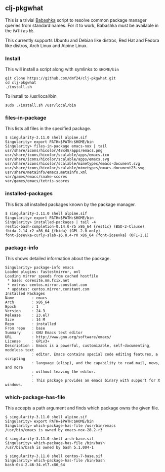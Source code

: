 ## clj-pkgwhat

This is a trivial [Babashka](https://babashka.org) script to resolve common package manager queries from standard names.  For it to work, Babashka must be available in the `PATH` as `bb`.

This currently supports Ubuntu and Debian like distros, Red Hat and Fedora like distros, Arch Linux and Alpine Linux.

### Install

This will install a script along with symlinks to `$HOME/bin`

```
git clone https://github.com/dmf24/clj-pkgwhat.git
cd clj-pkgwhat
./install.sh
```

To install to /usr/local/bin

```
sudo ./install.sh /usr/local/bin
```

### files-in-package

This lists all files in the specified package.

```
$ singularity-3.11.0 shell alpine.sif 
Singularity> export PATH=$PATH:$HOME/bin
Singularity> files-in-package emacs-nox | tail
usr/share/icons/hicolor/48x48/apps/emacs.png
usr/share/icons/hicolor/scalable/apps/emacs.ico
usr/share/icons/hicolor/scalable/apps/emacs.svg
usr/share/icons/hicolor/scalable/mimetypes/emacs-document.svg
usr/share/icons/hicolor/scalable/mimetypes/emacs-document23.svg
usr/share/metainfo/emacs.metainfo.xml
var/games/emacs/snake-scores
var/games/emacs/tetris-scores
```

### installed-packages

This lists all installed packages known by the package manager.

```
$ singularity-3.11.0 shell alpine.sif 
Singularity> export PATH=$PATH:$HOME/bin
Singularity> installed-packages | tail -4
restic-bash-completion-0.14.0-r5 x86_64 {restic} (BSD-2-Clause)
fbida-2.14-r2 x86_64 {fbida} (GPL-2.0-only)
font-iosevka-curly-slab-16.8.4-r0 x86_64 {font-iosevka} (OFL-1.1)
```

### package-info

This shows detailed information about the package.

```
Singularity> package-info emacs
Loaded plugins: fastestmirror, ovl
Loading mirror speeds from cached hostfile
 * base: coresite.mm.fcix.net
 * extras: centos.mirror.constant.com
 * updates: centos.mirror.constant.com
Installed Packages
Name        : emacs
Arch        : x86_64
Epoch       : 1
Version     : 24.3
Release     : 23.el7
Size        : 14 M
Repo        : installed
From repo   : base
Summary     : GNU Emacs text editor
URL         : http://www.gnu.org/software/emacs/
License     : GPLv3+
Description : Emacs is a powerful, customizable, self-documenting, modeless text
            : editor. Emacs contains special code editing features, a scripting
            : language (elisp), and the capability to read mail, news, and more
            : without leaving the editor.
            : 
            : This package provides an emacs binary with support for X windows.
```

### which-package-has-file

This accepts a path argument and finds which package owns the given file.

```
$ singularity-3.11.0 shell alpine.sif 
Singularity> export PATH=$PATH:$HOME/bin
Singularity> which-package-has-file /usr/bin/emacs
/usr/bin/emacs is owned by emacs-nox-28.2-r3
```

```
$ singularity-3.11.0 shell arch-base.sif
Singularity> which-package-has-file /bin/bash
/usr/bin/bash is owned by bash 5.1.004-1
```

```
$ singularity-3.11.0 shell centos-7-base.sif
Singularity> which-package-has-file /bin/bash
bash-0:4.2.46-34.el7.x86_64
```
